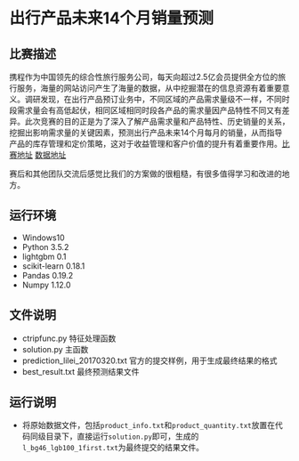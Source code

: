 # 出行产品未来14个月销量预测
## 比赛描述

携程作为中国领先的综合性旅行服务公司，每天向超过2.5亿会员提供全方位的旅行服务，海量的网站访问产生了海量的数据，从中挖掘潜在的信息资源有着重要意义。调研发现，在出行产品预订业务中，不同区域的产品需求量级不一样，不同时段需求量会有高低起伏，相同区域相同时段各产品的需求量因产品特性不同又有差异。此次竞赛的目的正是为了深入了解产品需求量和产品特性、历史销量的关系，挖掘出影响需求量的关键因素，预测出行产品未来14个月每月的销量，从而指导产品的库存管理和定价策略，这对于收益管理和客户价值的提升有着重要作用。[比赛地址](https://www.kesci.com/apps/home_log/index.html#!/competition/58bfc27471db03332e1b8a36/content/0)
[数据地址](https://www.kesci.com/apps/home_log/index.html#!/lab/dataset/58bf9bb671db03332e1b85f3/document)  

赛后和其他团队交流后感觉比我们的方案做的很粗糙，有很多值得学习和改进的地方。

## 运行环境

- Windows10
- Python 3.5.2
- lightgbm 0.1
- scikit-learn 0.18.1
- Pandas 0.19.2
- Numpy 1.12.0

## 文件说明

- ctripfunc.py  特征处理函数
- solution.py   主函数
- prediction_lilei_20170320.txt 官方的提交样例，用于生成最终结果的格式
- best_result.txt 最终预测结果文件

## 运行说明

- 将原始数据文件，包括`product_info.txt`和`product_quantity.txt`放置在代码同级目录下，直接运行`solution.py`即可，生成的`l_bg46_lgb100_1first.txt`为最终提交的结果文件。

